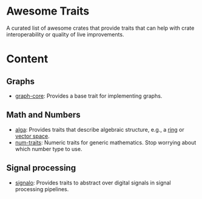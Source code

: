 # Awesome Traits
A curated list of awesome crates that provide traits that can help with crate interoperability or quality of live improvements.

# Content

## Graphs
 * [graph-core](https://github.com/metamolecular/graphcore): Provides a base trait for implementing graphs.

## Math and Numbers
* [alga](https://github.com/rustsim/alga): Provides traits that describe algebraic structure, e.g., a [ring](https://en.wikipedia.org/wiki/Ring_%28mathematics%29) or [vector space](https://en.wikipedia.org/wiki/Vector_space).
* [num-traits](https://github.com/rust-num/num-traits): Numeric traits for generic mathematics. Stop worrying about which number type to use.

## Signal processing 
* [signalo](https://github.com/signalo/signalo): Provides traits to abstract over digital signals in signal processing pipelines.


